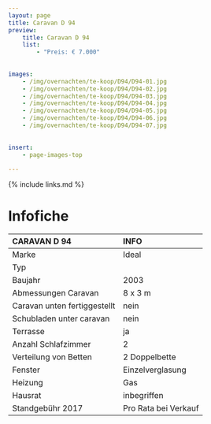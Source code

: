 ```yaml
---
layout: page
title: Caravan D 94
preview: 
    title: Caravan D 94
    list:
        - "Preis: € 7.000"
        
        
images:
    - /img/overnachten/te-koop/D94/D94-01.jpg
    - /img/overnachten/te-koop/D94/D94-02.jpg
    - /img/overnachten/te-koop/D94/D94-03.jpg
    - /img/overnachten/te-koop/D94/D94-04.jpg
    - /img/overnachten/te-koop/D94/D94-05.jpg
    - /img/overnachten/te-koop/D94/D94-06.jpg
    - /img/overnachten/te-koop/D94/D94-07.jpg
    
    
insert:
    - page-images-top
    
---
```


{% include links.md %}



# Infofiche 

CARAVAN D 94                | INFO        | 
:---------------------------|:------------|
Marke                       |Ideal
Typ                         |
Baujahr                     |2003
Abmessungen Caravan         |8 x 3 m
Caravan unten fertiggestellt|nein
Schubladen unter caravan    |nein
Terrasse                    |ja
Anzahl Schlafzimmer         |2
Verteilung von Betten       |2 Doppelbette
Fenster                     |Einzelverglasung
Heizung                     |Gas
Hausrat                     |inbegriffen
Standgebühr 2017            |Pro Rata bei Verkauf